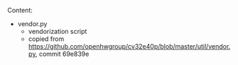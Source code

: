 Content:

* vendor.py
  - vendorization script
  - copied from https://github.com/openhwgroup/cv32e40p/blob/master/util/vendor.py, commit 69e839e
